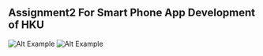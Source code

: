 ## Assignment2 For Smart Phone App Development of HKU
![Alt Example](https://github.com/1040870658/Connect4/tree/master/pics/resutl.png "Result")
![Alt Example](https://github.com/1040870658/Connect4/tree/master/pics/unlock_edit.png "start")

